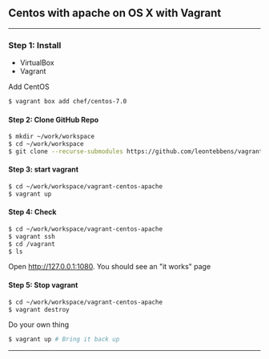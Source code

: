## Centos with apache on OS X with Vagrant

---

### Step 1: Install

- VirtualBox
- Vagrant

Add CentOS
```bash
$ vagrant box add chef/centos-7.0
```

#### Step 2: Clone GitHub Repo

```bash
$ mkdir ~/work/workspace
$ cd ~/work/workspace
$ git clone --recurse-submodules https://github.com/leontebbens/vagrant-centos-apache
```

#### Step 3: start vagrant 

```bash
$ cd ~/work/workspace/vagrant-centos-apache
$ vagrant up 
```

#### Step 4: Check

```bash
$ cd ~/work/workspace/vagrant-centos-apache
$ vagrant ssh
$ cd /vagrant
$ ls 
```

Open <http://127.0.0.1:1080>. You should see an "it works" page



#### Step 5: Stop vagrant

```bash
$ cd ~/work/workspace/vagrant-centos-apache
$ vagrant destroy 
```

Do your own thing

```bash
$ vagrant up # Bring it back up 
```

---


